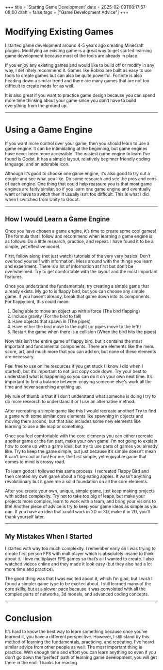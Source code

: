 +++
title = 'Starting Game Development'
date = 2025-02-09T08:17:57-08:00
draft = false
tags = ["Game Development Advice"]
+++

# Modifying Existing Games

I started game development around 4-5 years ago creating Minecraft plugins. Modifying an existing game is a great way to get started learning game development because most of the tools are already in place.

If you enjoy any existing games and would like to build off or modify in any way, I definitely recommend it. Games like Roblox are built as easy to use tools to create games but can also be quite powerful. Fortnite is also heading down a similar trend and there are many games that are not too difficult to create mods for as well. 

It is also great if you want to practice game design because you can spend more time thinking about your game since you don’t have to build everything from the ground up.

---

# Using a Game Engine

If you want more control over your game, then you should learn to use a game engine. It can be intimidating at the beginning, but game engines have never been more accessible. The easiest game engine to learn I’ve found is Godot. It has a simple layout, relatively beginner friendly coding language, and an adorable icon. 

Although it’s good to choose one game engine, it’s also good to try out a couple and see what you like. Do some research and see the pros and cons of each engine. One thing that could help reassure you is that most game engines are fairly similar, so if you learn one game engine and eventually want or have to switch then it usually isn’t too difficult. This is what I did when I switched from Unity to Godot.

---

## How I would Learn a Game Engine

Once you have chosen a game engine, it’s time to create some cool games! The formula that I follow and recommend when learning a game engine is as follows: Do a little research, practice, and repeat. I have found it to be a simple, yet effective model.

First, follow along (not just watch) tutorials of the very very basics. Don’t overload yourself with information. Mess around with the things you learn and experiment. There is a lot of information at first but don’t be overwhelmed. Try to get comfortable with the layout and the most important features.

Once you understand the fundamentals, try creating a simple game that already exists. My go to is flappy bird, but you can choose any simple game. If you haven’t already, break that game down into its components. For flappy bird, this could mean:

1. Being able to move an object up with a force (The bird flapping)
2. Include gravity (For the bird to fall)
3. Have objects that spawn in (The pipes)
4. Have either the bird move to the right (or pipes move to the left!)
5. Restart the game when there is a collision (When the bird hits the pipes)

Now this isn’t the entire game of flappy bird, but it contains the most important and fundamental components. There are elements like the menu, score, art, and much more that you can add on, but none of these elements are necessary. 

Feel free to use online resources if you get stuck (I know I did when I started), but it’s important to not just copy code down. Try your best to understand what is happening so you can do it on your own next time. It’s important to find a balance between copying someone else's work all the time and never searching anything up. 

My rule of thumb is that if I don’t understand what someone is doing I try to do more research to understand it or I use an alternative method.

After recreating a simple game like this I would recreate another! Try to find a game with some similar core elements like spawning in objects and moving them around, but that also includes some new elements like learning to use a tile map or something.

Once you feel comfortable with the core elements you can either recreate another game or the fun part, make your own game! I’m not going to explain how to come up with a game idea, but try to use parts of games you already like. Try to keep the game simple, but just because it’s simple doesn’t mean it can’t be cool or fun! For me, the first simple, yet enjoyable game that comes to mind is crossy road. 

To learn godot I followed this same process. I recreated Flappy Bird and then created my own game about a frog eating apples. It wasn’t anything revolutionary but it gave me a solid foundation on all the core elements.

After you create your own, unique, simple game, just keep making projects with added complexity. Try not to take too big of leaps, but make your projects more complex, learn to work with a team, and bring your visions to life! Another piece of advice is try to keep your game ideas as simple as you can. If you have an idea that could work in 2D or 3D, make it in 2D, you’ll thank yourself later.

---

## My Mistakes When I Started

I started with way too much complexity. I remember early on I was trying to create first person FPS with multiplayer which is absolutely insane to think about it. I love multiplayer FPS games so that’s all I wanted to create. I also watched videos online and they made it look easy (but they also had a lot more time and practice). 

The good thing was that I was excited about it, which I’m glad, but I wish I found a simpler game type to be excited about. I still learned many of the core skills, but at a slower pace because it was convoluted with all the complex parts of networks, 3d models, and advanced coding concepts.

---

# Conclusion

It’s hard to know the best way to learn something because once you’ve learned it, you have a different perspective. However, I still stand by this method of learning the fundamentals, practicing, and repeating. I’ve heard similar advice from other people as well. The most important thing is practice. With enough time and effort you can learn anything so even if you don’t go down the ‘perfect’ path of learning game development, you will get there in the end. Thanks for reading.